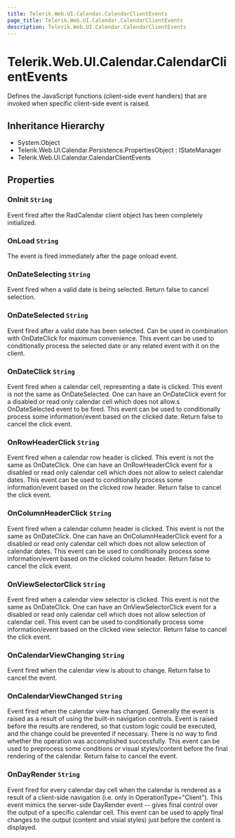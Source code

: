 ```yaml
---
title: Telerik.Web.UI.Calendar.CalendarClientEvents
page_title: Telerik.Web.UI.Calendar.CalendarClientEvents
description: Telerik.Web.UI.Calendar.CalendarClientEvents
---
```


# Telerik.Web.UI.Calendar.CalendarClientEvents

Defines the JavaScript functions (client-side event handlers) that are invoked
            when specific client-side event is raised.

## Inheritance Hierarchy

* System.Object
* Telerik.Web.UI.Calendar.Persistence.PropertiesObject : IStateManager
* Telerik.Web.UI.Calendar.CalendarClientEvents

## Properties

###  OnInit `String`

Event fired after the RadCalendar client object has been completely initialized.

###  OnLoad `String`

The event is fired immediately after the page onload event.

###  OnDateSelecting `String`

Event fired when a valid date is being selected. 
            Return false to cancel selection.

###  OnDateSelected `String`

Event fired after a valid date has been selected. Can be used in combination with 
            OnDateClick for maximum convenience. This event can be used to conditionally process the 
            selected date or any related event with it on the client.

###  OnDateClick `String`

Event fired when a calendar cell, representing a date is clicked. This event is not the same as 
            OnDateSelected. One can have an OnDateClick event for a disabled or read only calendar 
            cell which does not allow.s OnDateSelected event to be fired.
            This event can be used to conditionally process some information/event based on the clicked
            date.
            Return false to cancel the click event.

###  OnRowHeaderClick `String`

Event fired when a calendar row header is clicked. This event is not the same as 
            OnDateClick. One can have an OnRowHeaderClick event for a disabled or read only calendar 
            cell which does not allow to select calendar dates.
            This event can be used to conditionally process some information/event based on the clicked
            row header.
            Return false to cancel the click event.

###  OnColumnHeaderClick `String`

Event fired when a calendar column header is clicked. This event is not the same as 
            OnDateClick. One can have an OnColumnHeaderClick event for a disabled or read only calendar 
            cell which does not allow selection of calendar dates.
            This event can be used to conditionally process some information/event based on the clicked
            column header.
            Return false to cancel the click event.

###  OnViewSelectorClick `String`

Event fired when a calendar view selector is clicked. This event is not the same as 
            OnDateClick. One can have an OnViewSelectorClick event for a disabled or read only calendar 
            cell which does not allow selection of calendar cell.
            This event can be used to conditionally process some information/event based on the clicked
            view selector.
            Return false to cancel the click event.

###  OnCalendarViewChanging `String`

Event fired when the calendar view is about to change.
            Return false to cancel the event.

###  OnCalendarViewChanged `String`

Event fired when the calendar view has changed. Generally
            the event is raised as a result of using the built-in navigation controls. Event is
            raised before the results are rendered, so that custom logic could be executed, and the
            change could be prevented if necessary. There is no way to find whether the operation
            was accomplished successfully. This event can be used to preprocess some conditions or
            visual styles/content before the final rendering of the calendar. Return false to
            cancel the event.

###  OnDayRender `String`

Event fired for every calendar day cell when the calendar is rendered as a result of a client-side navigation (i.e. only in OperationType="Client"). 
            This event mimics the server-side DayRender event -- gives final control over the output of a specific calendar cell.
            This event can be used to apply final changes to the output (content and visial styles) just before the content is displayed.

